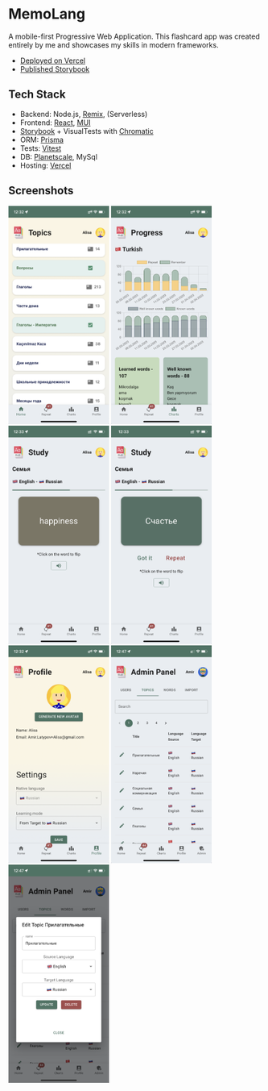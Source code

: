# MemoLang

A mobile-first Progressive Web Application. This flashcard app was created entirely by me and showcases my skills in modern frameworks.

- [Deployed on Vercel](https://turkish-learning.vercel.app/)
- [Published Storybook](https://643d340ca88ed05c30991078-xpsatreydw.chromatic.com/?path=/docs/components-navbar--docs)

## Tech Stack

- Backend: Node.js, [Remix](https://remix.run/), (Serverless)
- Frontend: [React](https://react.dev/), [MUI](https://mui.com/)
- [Storybook](https://storybook.js.org/) + VisualTests with [Chromatic](https://www.chromatic.com/)
- ORM: [Prisma](https://www.prisma.io/)
- Tests: [Vitest](https://vitest.dev/)
- DB: [Planetscale](https://planetscale.com/), MySql
- Hosting: [Vercel](https://vercel.com/)

## Screenshots

[<img src="assets/topics.png" width="200px">](assets/topics.png)
[<img src="assets/charts.png" width="200px">](assets/charts.png)
[<img src="assets/studying.png" width="200px">](assets/studying.png)
[<img src="assets/studying-flipped.png" width="200px">](assets/studying-flipped.png)
[<img src="assets/profile.png" width="200px">](assets/profile.png)
[<img src="assets/admin.png" width="200px">](assets/admin.png)
[<img src="assets/admin-edit-topic.png" width="200px">](assets/admin-edit-topic.png)
